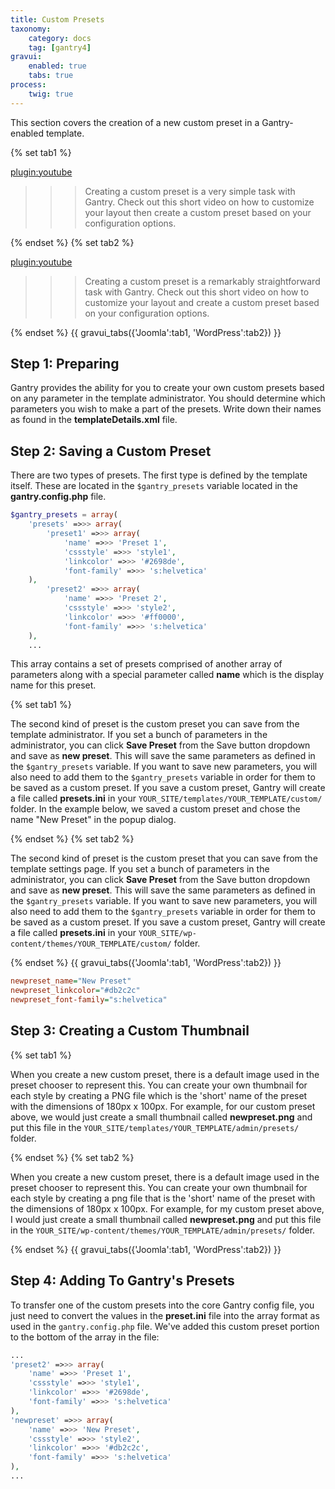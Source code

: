 ```yaml
---
title: Custom Presets
taxonomy:
    category: docs
    tag: [gantry4]
gravui:
    enabled: true
    tabs: true
process:
    twig: true
---
```


This section covers the creation of a new custom preset in a Gantry-enabled template.

{% set tab1 %}

[plugin:youtube](https://www.youtube.com/watch?v=n6FsulE58lU)

>>> Creating a custom preset is a very simple task with Gantry. Check out this short video on how to customize your layout then create a custom preset based on your configuration options.

{% endset %}
{% set tab2 %}

[plugin:youtube](https://www.youtube.com/watch?v=_bU95HLptUs)

>>> Creating a custom preset is a remarkably straightforward task with Gantry. Check out this short video on how to customize your layout and create a custom preset based on your configuration options.

{% endset %}
{{ gravui_tabs({'Joomla':tab1, 'WordPress':tab2}) }}

Step 1: Preparing
-----------------

Gantry provides the ability for you to create your own custom presets based on any parameter in the template administrator. You should determine which parameters you wish to make a part of the presets. Write down their names as found in the **templateDetails.xml** file.


Step 2: Saving a Custom Preset
------------------------------

There are two types of presets. The first type is defined by the template itself. These are located in the `$gantry_presets` variable located in the **gantry.config.php** file.

```php
$gantry_presets = array(
    'presets' =>>> array(
        'preset1' =>>> array(
            'name' =>>> 'Preset 1',
            'cssstyle' =>>> 'style1',
            'linkcolor' =>>> '#2698de',
            'font-family' =>>> 's:helvetica'
    ),
        'preset2' =>>> array(
            'name' =>>> 'Preset 2',
            'cssstyle' =>>> 'style2',
            'linkcolor' =>>> '#ff0000',
            'font-family' =>>> 's:helvetica'
    ),
    ...
```

This array contains a set of presets comprised of another array of parameters along with a special parameter called **name** which is the display name for this preset.

{% set tab1 %}

The second kind of preset is the custom preset you can save from the template administrator. If you set a bunch of parameters in the administrator, you can click **Save Preset** from the Save button dropdown and save as **new preset**. This will save the same parameters as defined in the `$gantry_presets` variable. If you want to save new parameters, you will also need to add them to the `$gantry_presets` variable in order for them to be saved as a custom preset. If you save a custom preset, Gantry will create a file called **presets.ini** in your `YOUR_SITE/templates/YOUR_TEMPLATE/custom/` folder. In the example below, we saved a custom preset and chose the name "New Preset" in the popup dialog.

{% endset %}
{% set tab2 %}

The second kind of preset is the custom preset that you can save from the template settings page. If you set a bunch of parameters in the administrator, you can click **Save Preset** from the Save button dropdown and save as **new preset**. This will save the same parameters as defined in the `$gantry_presets` variable. If you want to save new parameters, you will also need to add them to the `$gantry_presets` variable in order for them to be saved as a custom preset. If you save a custom preset, Gantry will create a file called **presets.ini** in your `YOUR_SITE/wp-content/themes/YOUR_TEMPLATE/custom/` folder. 

{% endset %}
{{ gravui_tabs({'Joomla':tab1, 'WordPress':tab2}) }}

```ini
newpreset_name="New Preset"
newpreset_linkcolor="#db2c2c"
newpreset_font-family="s:helvetica"
```

Step 3: Creating a Custom Thumbnail
-----------------------------------

{% set tab1 %}

When you create a new custom preset, there is a default image used in the preset chooser to represent this. You can create your own thumbnail for each style by creating a PNG file which is the 'short' name of the preset with the dimensions of 180px x 100px. For example, for our custom preset above, we would just create a small thumbnail called **newpreset.png** and put this file in the `YOUR_SITE/templates/YOUR_TEMPLATE/admin/presets/` folder.

{% endset %}
{% set tab2 %}

When you create a new custom preset, there is a default image used in the preset chooser to represent this. You can create your own thumbnail for each style by creating a png file that is the 'short' name of the preset with the dimensions of 180px x 100px. For example, for my custom preset above, I would just create a small thumbnail called **newpreset.png** and put this file in the `YOUR_SITE/wp-content/themes/YOUR_TEMPLATE/admin/presets/` folder.

{% endset %}
{{ gravui_tabs({'Joomla':tab1, 'WordPress':tab2}) }}

Step 4: Adding To Gantry's Presets
----------------------------------


To transfer one of the custom presets into the core Gantry config file, you just need to convert the values in the **preset.ini** file into the array format as used in the `gantry.config.php` file. We've added this custom preset portion to the bottom of the array in the file:

```php
...
'preset2' =>>> array(
    'name' =>>> 'Preset 1',
    'cssstyle' =>>> 'style1',
    'linkcolor' =>>> '#2698de',
    'font-family' =>>> 's:helvetica'
),
'newpreset' =>>> array(
    'name' =>>> 'New Preset',
    'cssstyle' =>>> 'style2',
    'linkcolor' =>>> '#db2c2c',
    'font-family' =>>> 's:helvetica'
),
...
```
